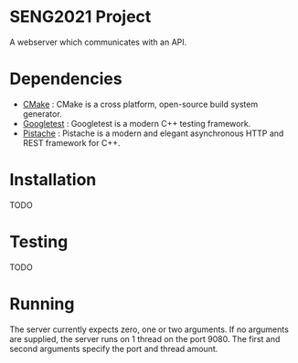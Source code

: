 # SENG2021 Project

A webserver which communicates with an API.

# Dependencies

- [CMake](https://cmake.org) : CMake is a cross platform, open-source build system generator.
- [Googletest](https://github.com/google/googletest) : Googletest is a modern C++ testing framework.
- [Pistache](http://pistache.io) : Pistache is a modern and elegant asynchronous HTTP and REST framework for C++.

# Installation

TODO

# Testing

TODO

# Running

The server currently expects zero, one or two arguments. If no arguments are supplied, the server runs on 1 thread on the port 9080. The first and second arguments specify the port and thread amount.
